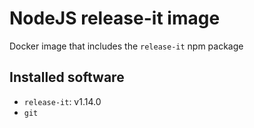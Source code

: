 # NodeJS release-it image

Docker image that includes the `release-it` npm package

## Installed software

- `release-it`: v1.14.0
- `git`

